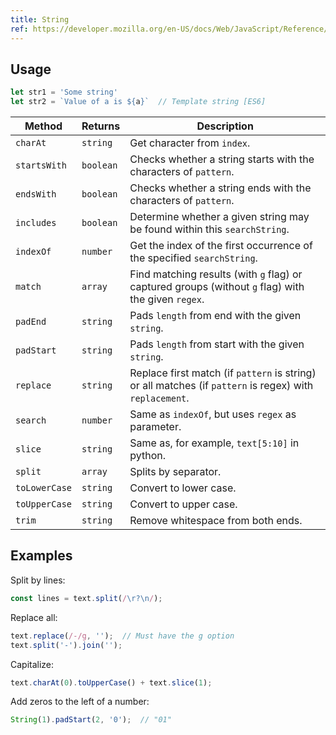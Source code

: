 ```yaml
---
title: String
ref: https://developer.mozilla.org/en-US/docs/Web/JavaScript/Reference/Global_Objects/String
---
```


## Usage

```js
let str1 = 'Some string'
let str2 = `Value of a is ${a}`  // Template string [ES6]
```

| Method        | Returns   | Description                                                                                             |
| ------------- | --------  | ------------------------------------------------------------------------------------------------------- |
| `charAt`      | `string`  | Get character from `index`.                                                                             |
| `startsWith`  | `boolean` | Checks whether a string starts with the characters of `pattern`.                                        |
| `endsWith`    | `boolean` | Checks whether a string ends with the characters of `pattern`.                                          |
| `includes`    | `boolean` | Determine whether a given string may be found within this `searchString`.                               |
| `indexOf`     | `number`  | Get the index of the first occurrence of the specified `searchString`.                                  |
| `match`       | `array`   | Find matching results (with `g` flag) or captured groups (without `g` flag) with the given `regex`.     |
| `padEnd`      | `string`  | Pads `length` from end with the given `string`.                                                         |
| `padStart`    | `string`  | Pads `length` from start with the given `string`.                                                       |
| `replace`     | `string`  | Replace first match (if `pattern` is string) or all matches (if `pattern` is regex) with `replacement`. |
| `search`      | `number`  | Same as `indexOf`, but uses `regex` as parameter.                                                       |
| `slice`       | `string`  | Same as, for example, `text[5:10]` in python.                                                           |
| `split`       | `array`   | Splits by separator.                                                                                    |
| `toLowerCase` | `string`  | Convert to lower case.                                                                                  |
| `toUpperCase` | `string`  | Convert to upper case.                                                                                  |
| `trim`        | `string`  | Remove whitespace from both ends.                                                                       |

## Examples

Split by lines:

```js
const lines = text.split(/\r?\n/);
```

Replace all:

```js
text.replace(/-/g, '');  // Must have the g option
text.split('-').join('');
```

Capitalize:

```js
text.charAt(0).toUpperCase() + text.slice(1);
```

Add zeros to the left of a number:

```js
String(1).padStart(2, '0');  // "01"
```
